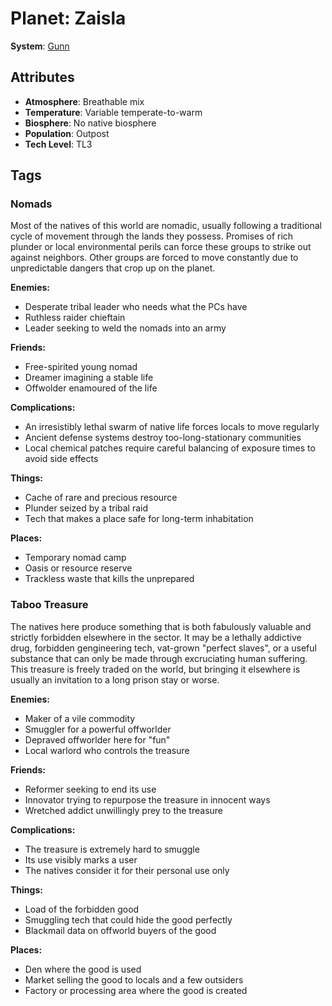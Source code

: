 # Planet: Zaisla

**System**: [Gunn](../systems/Gunn.md)

## Attributes
- **Atmosphere**: Breathable mix
- **Temperature**: Variable temperate-to-warm
- **Biosphere**: No native biosphere
- **Population**: Outpost
- **Tech Level**: TL3

## Tags

### Nomads

Most of the natives of this world are nomadic, usually following a traditional cycle of movement through the lands they possess. Promises of rich plunder or local environmental perils can force these groups to strike out against neighbors. Other groups are forced to move constantly due to unpredictable dangers that crop up on the planet.

**Enemies:**
- Desperate tribal leader who needs what the PCs have
- Ruthless raider chieftain
- Leader seeking to weld the nomads into an army

**Friends:**
- Free-spirited young nomad
- Dreamer imagining a stable life
- Offwolder enamoured of the life

**Complications:**
- An irresistibly lethal swarm of native life forces locals to move regularly
- Ancient defense systems destroy too-long-stationary communities
- Local chemical patches require careful balancing of exposure times to avoid side effects

**Things:**
- Cache of rare and precious resource
- Plunder seized by a tribal raid
- Tech that makes a place safe for long-term inhabitation

**Places:**
- Temporary nomad camp
- Oasis or resource reserve
- Trackless waste that kills the unprepared

### Taboo Treasure

The natives here produce something that is both fabulously valuable and strictly forbidden elsewhere in the sector. It may be a lethally addictive drug, forbidden gengineering tech, vat-grown "perfect slaves", or a useful substance that can only be made through excruciating human suffering. This treasure is freely traded on the world, but bringing it elsewhere is usually an invitation to a long prison stay or worse.

**Enemies:**
- Maker of a vile commodity
- Smuggler for a powerful offworlder
- Depraved offworlder here for "fun"
- Local warlord who controls the treasure

**Friends:**
- Reformer seeking to end its use
- Innovator trying to repurpose the treasure in innocent ways
- Wretched addict unwillingly prey to the treasure

**Complications:**
- The treasure is extremely hard to smuggle
- Its use visibly marks a user
- The natives consider it for their personal use only

**Things:**
- Load of the forbidden good
- Smuggling tech that could hide the good perfectly
- Blackmail data on offworld buyers of the good

**Places:**
- Den where the good is used
- Market selling the good to locals and a few outsiders
- Factory or processing area where the good is created
